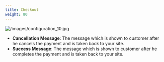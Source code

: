 ```yaml
---
title: Checkout
weight: 80
---
```

![/images/configuration_10.jpg](/images/configuration_10.jpg)

*   **Cancellation Message**: The message which is shown to customer after he cancels the payment and is taken back to your site.
*   **Success Message**: The message which is shown to customer after he completes the payment and is taken back to your site.
